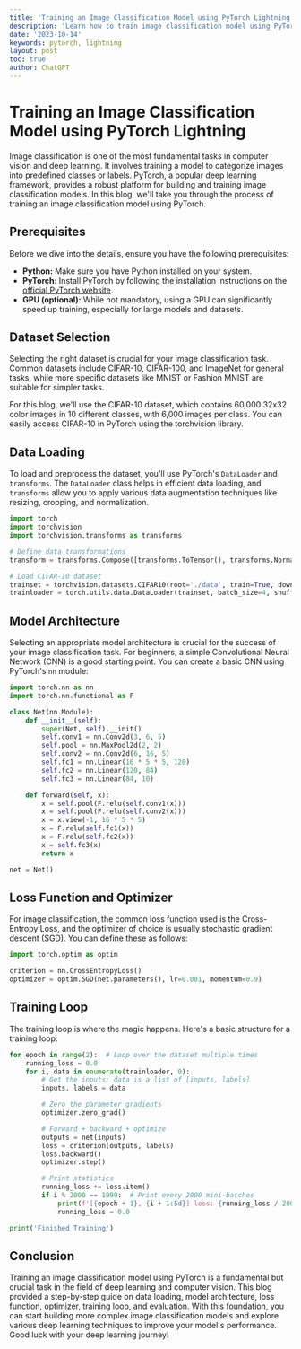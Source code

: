 ```yaml
---
title: 'Training an Image Classification Model using PyTorch Lightning'
description: 'Learn how to train image classification model using PyTorch Lightning'
date: '2023-10-14'
keywords: pytorch, lightning
layout: post
toc: true
author: ChatGPT
---
```


# Training an Image Classification Model using PyTorch Lightning

Image classification is one of the most fundamental tasks in computer vision and deep learning. It involves training a model to categorize images into predefined classes or labels. PyTorch, a popular deep learning framework, provides a robust platform for building and training image classification models. In this blog, we'll take you through the process of training an image classification model using PyTorch.

## Prerequisites

Before we dive into the details, ensure you have the following prerequisites:

- **Python:** Make sure you have Python installed on your system.
- **PyTorch:** Install PyTorch by following the installation instructions on the [official PyTorch website](https://pytorch.org/).
- **GPU (optional):** While not mandatory, using a GPU can significantly speed up training, especially for large models and datasets.

## Dataset Selection

Selecting the right dataset is crucial for your image classification task. Common datasets include CIFAR-10, CIFAR-100, and ImageNet for general tasks, while more specific datasets like MNIST or Fashion MNIST are suitable for simpler tasks.

For this blog, we'll use the CIFAR-10 dataset, which contains 60,000 32x32 color images in 10 different classes, with 6,000 images per class. You can easily access CIFAR-10 in PyTorch using the torchvision library.

## Data Loading

To load and preprocess the dataset, you'll use PyTorch's `DataLoader` and `transforms`. The `DataLoader` class helps in efficient data loading, and `transforms` allow you to apply various data augmentation techniques like resizing, cropping, and normalization.

```python
import torch
import torchvision
import torchvision.transforms as transforms

# Define data transformations
transform = transforms.Compose([transforms.ToTensor(), transforms.Normalize((0.5, 0.5, 0.5), (0.5, 0.5, 0.5))])

# Load CIFAR-10 dataset
trainset = torchvision.datasets.CIFAR10(root='./data', train=True, download=True, transform=transform)
trainloader = torch.utils.data.DataLoader(trainset, batch_size=4, shuffle=True, num_workers=2)
```

## Model Architecture

Selecting an appropriate model architecture is crucial for the success of your image classification task. For beginners, a simple Convolutional Neural Network (CNN) is a good starting point. You can create a basic CNN using PyTorch's `nn` module:

```python
import torch.nn as nn
import torch.nn.functional as F

class Net(nn.Module):
    def __init__(self):
        super(Net, self).__init()
        self.conv1 = nn.Conv2d(3, 6, 5)
        self.pool = nn.MaxPool2d(2, 2)
        self.conv2 = nn.Conv2d(6, 16, 5)
        self.fc1 = nn.Linear(16 * 5 * 5, 120)
        self.fc2 = nn.Linear(120, 84)
        self.fc3 = nn.Linear(84, 10)

    def forward(self, x):
        x = self.pool(F.relu(self.conv1(x)))
        x = self.pool(F.relu(self.conv2(x)))
        x = x.view(-1, 16 * 5 * 5)
        x = F.relu(self.fc1(x))
        x = F.relu(self.fc2(x))
        x = self.fc3(x)
        return x

net = Net()
```

## Loss Function and Optimizer

For image classification, the common loss function used is the Cross-Entropy Loss, and the optimizer of choice is usually stochastic gradient descent (SGD). You can define these as follows:

```python
import torch.optim as optim

criterion = nn.CrossEntropyLoss()
optimizer = optim.SGD(net.parameters(), lr=0.001, momentum=0.9)
```

## Training Loop

The training loop is where the magic happens. Here's a basic structure for a training loop:

```python
for epoch in range(2):  # Loop over the dataset multiple times
    running_loss = 0.0
    for i, data in enumerate(trainloader, 0):
        # Get the inputs; data is a list of [inputs, labels]
        inputs, labels = data

        # Zero the parameter gradients
        optimizer.zero_grad()

        # Forward + backward + optimize
        outputs = net(inputs)
        loss = criterion(outputs, labels)
        loss.backward()
        optimizer.step()

        # Print statistics
        running_loss += loss.item()
        if i % 2000 == 1999:  # Print every 2000 mini-batches
            print(f'[{epoch + 1}, {i + 1:5d}] loss: {running_loss / 2000:.3f}')
            running_loss = 0.0

print('Finished Training')
```

## Conclusion

Training an image classification model using PyTorch is a fundamental but crucial task in the field of deep learning and computer vision. This blog provided a step-by-step guide on data loading, model architecture, loss function, optimizer, training loop, and evaluation. With this foundation, you can start building more complex image classification models and explore various deep learning techniques to improve your model's performance. Good luck with your deep learning journey!
